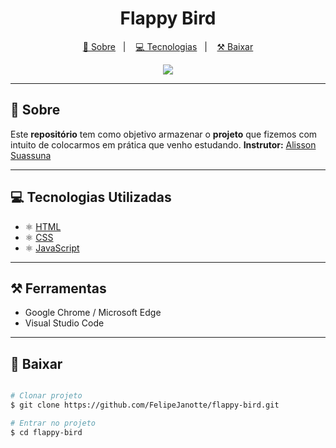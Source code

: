 <h1 align="center"> Flappy Bird </h1>

<p align="center">
  <a href="https://github.com/FelipeJanotte/flappy-bird#-sobre">📝 Sobre</a>&nbsp;&nbsp;&nbsp;|&nbsp;&nbsp;&nbsp;
  <a href="https://github.com/FelipeJanotte/flappy-bird#-tecnologias">💻 Tecnologias</a>&nbsp;&nbsp;&nbsp;|&nbsp;&nbsp;&nbsp;
  <a href="https://github.com/FelipeJanotte/flappy-bird#-baixar">⚒ Baixar</a>
</p>

<p  align="center">
  <img src="https://media2.giphy.com/media/IzRwXjSTs991AWuIfZ/giphy.gif" align="center">
</p>

---

## 📝 Sobre
Este **repositório** tem como objetivo armazenar o **projeto** que fizemos com intuito de colocarmos em prática que venho estudando.
**Instrutor:** [Alisson Suassuna](https://github.com/alissonsuassuna)

---

## 💻 Tecnologias Utilizadas
- ⚛️ [HTML](https://developer.mozilla.org/pt-BR/docs/Web/HTML)
- ⚛️ [CSS](https://developer.mozilla.org/pt-BR/docs/Web/CSS)
- ⚛️ [JavaScript](https://developer.mozilla.org/pt-BR/docs/Web/JavaScript)

---

## ⚒ Ferramentas

- Google Chrome / Microsoft Edge 
- Visual Studio Code

---

## 💾 Baixar

```bash

# Clonar projeto
$ git clone https://github.com/FelipeJanotte/flappy-bird.git

# Entrar no projeto
$ cd flappy-bird

```